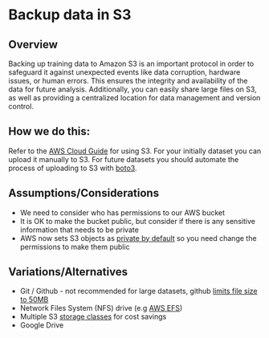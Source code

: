 # Backup data in S3

## Overview

Backing up training data to Amazon S3 is an important protocol in order to safeguard it against unexpected events like data corruption, hardware issues, or human errors. This ensures the integrity and availability of the data for future analysis. Additionally, you can easily share large files on S3, as well as providing a centralized location for data management and version control.

## How we do this:

Refer to the [AWS Cloud Guide](https://github.com/CodesmithLLC/aws-cloud-guides) for using S3. For your initially dataset you can upload it manually to S3. For future datasets you should automate the process of uploading to S3 with [boto3](https://boto3.amazonaws.com/v1/documentation/api/latest/index.html).

## Assumptions/Considerations

- We need to consider who has permissions to our AWS bucket
- It is OK to make the bucket public, but consider if there is any sensitive information that needs to be private
- AWS now sets S3 objects as [private by default](https://aws.amazon.com/about-aws/whats-new/2022/12/amazon-s3-automatically-enable-block-public-access-disable-access-control-lists-buckets-april-2023/) so you need change the permissions to make them public 

## Variations/Alternatives

- Git / Github - not recommended for large datasets, github [limits file size to 50MB](https://docs.github.com/en/repositories/working-with-files/managing-large-files/about-large-files-on-github)
- Network Files System (NFS) drive (e.g [AWS EFS](https://aws.amazon.com/efs/))
- Multiple S3 [storage classes](https://aws.amazon.com/s3/storage-classes/) for cost savings
- Google Drive

